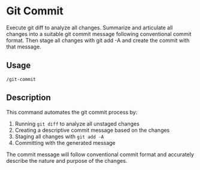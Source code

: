 # Git Commit

Execute git diff to analyze all changes. Summarize and articulate all changes into a suitable git commit message following conventional commit format. Then stage all changes with git add -A and create the commit with that message.

## Usage

```text
/git-commit
```

## Description

This command automates the git commit process by:

1. Running `git diff` to analyze all unstaged changes
2. Creating a descriptive commit message based on the changes
3. Staging all changes with `git add -A`
4. Committing with the generated message

The commit message will follow conventional commit format and accurately describe the nature and purpose of the changes.
